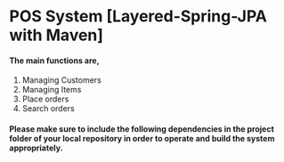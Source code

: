 # POS System [Layered-Spring-JPA with Maven]

#### The main functions are,
1. Managing Customers
2. Managing Items
3. Place orders
4. Search orders
#### Please make sure to include the following dependencies in the project folder of your local repository in order to operate and build the system appropriately.
